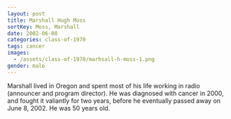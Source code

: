 ```yaml
---
layout: post
title: Marshall Hugh Moss
sortKey: Moss, Marshall
date: 2002-06-08
categories: class-of-1970
tags: cancer
images:
  - /assets/class-of-1970/marhsall-h-moss-1.png
gender: male
---
```

Marshall lived in Oregon and spent most of his life working in radio (announcer and program director). He was diagnosed with cancer in 2000, and fought it valiantly for two years, before he eventually passed away on June 8, 2002. He was 50 years old.
